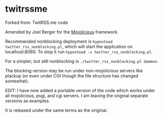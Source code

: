 twitrssme
=========

Forked from: TwitRSS.me code

Amended by Joel Berger for the [Mojolicious](http://mojolicio.us) framework.

Recommended nonblocking deployment is `hypnotoad twitter_rss_nonblocking.pl`, which will start the application on localhost:8080.
To stop it run `hypnotoad -s twitter_rss_nonblocking.pl`.

For a simpler, but still nonblocking is `./twitter_rss_nonblocking.pl daemon`.

The blocking version may be run under non-mojolicious servers like plackup (or even under CGI though the file structure has changed somewhat).

EDIT: I have now added a portable version of the code which works under all mojolicious, psgi, and cgi servers.
I am leaving the original separate versions as examples.

It is released under the same terms as the original.
